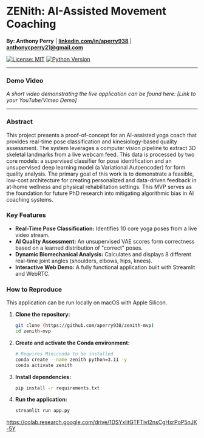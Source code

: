 # ZENith: AI-Assisted Movement Coaching

**By: Anthony Perry** | **[linkedin.com/in/aperry938](https://www.linkedin.com/in/aperry938/)** | **anthonycperry21@gmail.com**

[![License: MIT](https://img.shields.io/badge/License-MIT-yellow.svg)](https://opensource.org/licenses/MIT)
[![Python Version](https://img.shields.io/badge/Python-3.11-blue.svg)](https://www.python.org/)

---

### Demo Video

*A short video demonstrating the live application can be found here: [Link to your YouTube/Vimeo Demo]*

---

### Abstract

This project presents a proof-of-concept for an AI-assisted yoga coach that provides real-time pose classification and kinesiology-based quality assessment. The system leverages a computer vision pipeline to extract 3D skeletal landmarks from a live webcam feed. This data is processed by two core models: a supervised classifier for pose identification and an unsupervised deep learning model (a Variational Autoencoder) for form quality analysis. The primary goal of this work is to demonstrate a feasible, low-cost architecture for creating personalized and data-driven feedback in at-home wellness and physical rehabilitation settings. This MVP serves as the foundation for future PhD research into mitigating algorithmic bias in AI coaching systems.

### Key Features
* **Real-Time Pose Classification:** Identifies 10 core yoga poses from a live video stream.
* **AI Quality Assessment:** An unsupervised VAE scores form correctness based on a learned distribution of "correct" poses.
* **Dynamic Biomechanical Analysis:** Calculates and displays 8 different real-time joint angles (shoulders, elbows, hips, knees).
* **Interactive Web Demo:** A fully functional application built with Streamlit and WebRTC.

### How to Reproduce

This application can be run locally on macOS with Apple Silicon.

1.  **Clone the repository:**
    ```bash
    git clone (https://github.com/aperry938/zenith-mvp)
    cd zenith-mvp
    ```
2.  **Create and activate the Conda environment:**
    ```bash
    # Requires Miniconda to be installed
    conda create --name zenith python=3.11 -y
    conda activate zenith
    ```
3.  **Install dependencies:**
    ```bash
    pip install -r requirements.txt
    ```
4.  **Run the application:**
    ```bash
    streamlit run app.py
    ```

https://colab.research.google.com/drive/1DSYxlitGTFTivI2nsCgHxrPoP5nJK-5Y

